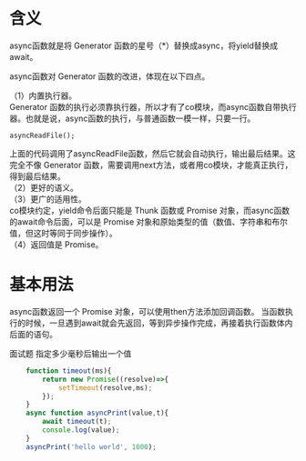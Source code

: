 # 含义
async函数就是将 Generator 函数的星号（*）替换成async，将yield替换成await。    

async函数对 Generator 函数的改进，体现在以下四点。

（1）内置执行器。     
Generator 函数的执行必须靠执行器，所以才有了co模块，而async函数自带执行器。也就是说，async函数的执行，与普通函数一模一样，只要一行。   

    asyncReadFile();

上面的代码调用了asyncReadFile函数，然后它就会自动执行，输出最后结果。这完全不像 Generator 函数，需要调用next方法，或者用co模块，才能真正执行，得到最后结果。  
（2）更好的语义。       
（3）更广的适用性。         
co模块约定，yield命令后面只能是 Thunk 函数或 Promise 对象，而async函数的await命令后面，可以是 Promise 对象和原始类型的值（数值、字符串和布尔值，但这时等同于同步操作）。        
（4）返回值是 Promise。         

# 基本用法
async函数返回一个 Promise 对象，可以使用then方法添加回调函数。
当函数执行的时候，一旦遇到await就会先返回，等到异步操作完成，再接着执行函数体内后面的语句。

面试题
指定多少毫秒后输出一个值
```js
    function timeout(ms){
        return new Promise((resolve)=>{
            setTimeout(resolve,ms);
        });
    }
    async function asyncPrint(value,t){
        await timeout(t);
        console.log(value);
    }
    asyncPrint('hello world', 1000);
```